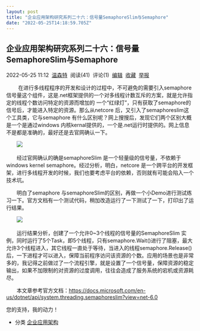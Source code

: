 ```yaml
---
layout: post
title: "企业应用架构研究系列二十六：信号量SemaphoreSlim与Semaphore"
date: "2022-05-25T14:18:59.705Z"
---
```

企业应用架构研究系列二十六：信号量SemaphoreSlim与Semaphore
----------------------------------------

2022-05-25 11:12  [温森特](https://www.cnblogs.com/luking/)  阅读(41)  评论(1)  [编辑](https://i.cnblogs.com/EditPosts.aspx?postid=16110049)  [收藏](javascript:void(0))  [举报](javascript:void(0))

 　　在进行多线程程序的开发和设计的过程中，不可避免的需要引入semaphore信号量这个组件，这是.net框架提供的一个对多线程计数互斥的方案，就是允许指定的线程个数访问特定的资源而增加的 一个“红绿灯”，只有获取了semaphore的信号后，才能进入特定的资源。那么从netcore 后，又引入了semaphoreslim这个工具类，它与semaphore 有什么区别呢？网上搜搜后，发现它们两个区别大概是一个是通过windows 内核kernal提供的，一个是.net运行时提供的。网上信息不是都是准确的，最好还是去官网确认一下。

　　![](https://img2022.cnblogs.com/blog/14623/202205/14623-20220525091433111-206923659.jpg)

　　经过官网确认的确是semaphoreSlim 是一个轻量级的信号量，不依赖于windows kernel semaphore。经过分析，明白，netcore 是一个跨平台的开发框架，进行多线程开发的时候，我们也要考虑平台的依赖，否则就有可能会陷入一个技术坑。

　　明白了semaphore 与semaphoreSlim的区别，再做一个小Demo进行测试练习一下。官方文档有一个测试代码，稍加改造运行了一下测试了一下，打印出了运行结果。

　　![](https://img2022.cnblogs.com/blog/14623/202205/14623-20220525101202833-847542818.jpg)

　　运行结果分析，创建了一个允许0~3个线程的信号量的SemaphoreSlim 实例，同时运行了5个Task，即5个线程，只有semaphore.Wait()进行了阻塞，最大允许3个线程进入，其它线程一直处于等待，当进入的线程semaphore.Release()后，一下进程才可以进入，保障当前程序访问该资源的个数。应用的场景也是非常多的，我记得之前做过了一个流程引擎，就是设置了一个信号量，保障资源的稳定输出，如果不加限制的对资源的过度调用，往往会造成了服务系统的宕机或资源耗尽。

　　本文章参考官方文档：https://docs.microsoft.com/en-us/dotnet/api/system.threading.semaphoreslim?view=net-6.0

您的支持，我的动力！

*   分类 [企业应用架构](https://www.cnblogs.com/luking/category/2123905.html)